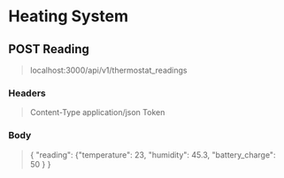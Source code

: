 # Heating System

## POST Reading
> localhost:3000/api/v1/thermostat_readings
### Headers
> Content-Type	application/json
> Token	<value of household_token>
### Body
> { "reading": {"temperature": 23, "humidity": 45.3, "battery_charge": 50 } }
  
  
